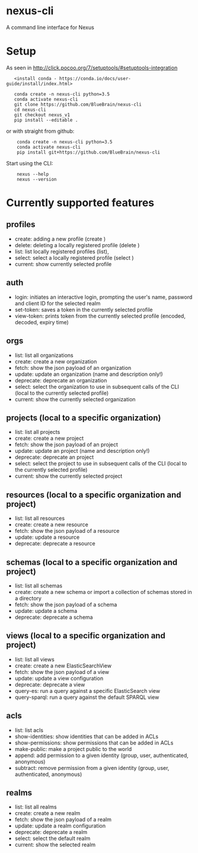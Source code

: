# nexus-cli
A command line interface for Nexus

# Setup

As seen in http://click.pocoo.org/7/setuptools/#setuptools-integration
```
   <install conda - https://conda.io/docs/user-guide/install/index.html>

   conda create -n nexus-cli python=3.5
   conda activate nexus-cli
   git clone https://github.com/BlueBrain/nexus-cli
   cd nexus-cli
   git checkout nexus_v1
   pip install --editable .
```

or with straight from github:
```
    conda create -n nexus-cli python=3.5
    conda activate nexus-cli
    pip install git+https://github.com/BlueBrain/nexus-cli
```

Start using the CLI:
```
    nexus --help
    nexus --version
```

# Currently supported features

## profiles
* create: adding a new profile (create <name> <URL>)
* delete: deleting a locally registered profile (delete <name>)
* list: list locally registered profiles (list), 
* select: select a locally registered profile (select <name>)
* current: show currently selected profile

## auth
* login: initiates an interactive login, prompting the user's name, password and client ID for the selected realm
* set-token: saves a token in the currently selected profile
* view-token: prints token from the currently selected profile (encoded, decoded, expiry time)

## orgs
* list: list all organizations
* create: create a new organization
* fetch: show the json payload of an organization
* update: update an organization (name and description only!)
* deprecate: deprecate an organization
* select: select the organization to use in subsequent calls of the CLI (local to the currently selected profile)
* current: show the currently selected organization

## projects (local to a specific organization)
* list: list all projects
* create: create a new project
* fetch: show the json payload of an project
* update: update an project (name and description only!)
* deprecate: deprecate an project
* select: select the project to use in subsequent calls of the CLI (local to the currently selected profile)
* current: show the currently selected project

## resources (local to a specific organization and project)
* list: list all resources
* create: create a new resource
* fetch: show the json payload of a resource
* update: update a resource
* deprecate: deprecate a resource

## schemas (local to a specific organization and project)
* list: list all schemas
* create: create a new schema or import a collection of schemas stored in a directory
* fetch: show the json payload of a schema
* update: update a schema
* deprecate: deprecate a schema

## views (local to a specific organization and project)
* list: list all views
* create: create a new ElasticSearchView
* fetch: show the json payload of a view
* update: update a view configuration
* deprecate: deprecate a view
* query-es: run a query against a specific ElasticSearch view
* query-sparql: run a query against the default SPARQL view

## acls
* list: list acls
* show-identities: show identities that can be added in ACLs
* show-permissions: show permissions that can be added in ACLs
* make-public: make a project public to the world
* append: add permission to a given identity (group, user, authenticated, anonymous)
* subtract: remove permission from a given identity (group, user, authenticated, anonymous)

## realms
* list: list all realms
* create: create a new realm
* fetch: show the json payload of a realm
* update: update a realm configuration
* deprecate: deprecate a realm
* select: select the default realm
* current: show the selected realm
